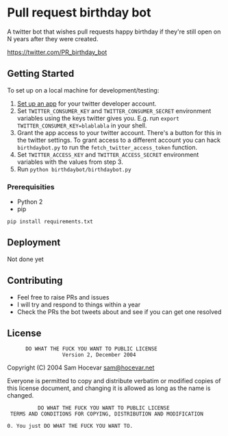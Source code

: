 # Pull request birthday bot

A twitter bot that wishes pull requests happy birthday if they're still open on N years after they were created.

https://twitter.com/PR_birthday_bot

## Getting Started

To set up on a local machine for development/testing:

1. [Set up an app](http://blog.mollywhite.net/twitter-bots-pt2/) for your twitter developer account.
2. Set `TWITTER_CONSUMER_KEY` and `TWITTER_CONSUMER_SECRET` environment variables using the keys twitter gives you. E.g. run `export TWITTER_CONSUMER_KEY=blablabla` in your shell.
3. Grant the app access to your twitter account. There's a button for this in the twitter settings. To grant access to a different account you can hack `birthdaybot.py` to run the `fetch_twitter_access_token` function.
4. Set `TWITTER_ACCESS_KEY` and `TWITTER_ACCESS_SECRET` environment variables with the values from step 3.
5. Run `python birthdaybot/birthdaybot.py`

### Prerequisities

* Python 2
* pip

```
pip install requirements.txt
```

## Deployment

Not done yet

## Contributing

* Feel free to raise PRs and issues
* I will try and respond to things within a year
* Check the PRs the bot tweets about and see if you can get one resolved

## License

          DO WHAT THE FUCK YOU WANT TO PUBLIC LICENSE
                      Version 2, December 2004

   Copyright (C) 2004 Sam Hocevar <sam@hocevar.net>

   Everyone is permitted to copy and distribute verbatim or modified
   copies of this license document, and changing it is allowed as long
   as the name is changed.

              DO WHAT THE FUCK YOU WANT TO PUBLIC LICENSE
     TERMS AND CONDITIONS FOR COPYING, DISTRIBUTION AND MODIFICATION

    0. You just DO WHAT THE FUCK YOU WANT TO.
